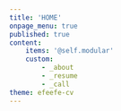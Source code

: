 ```yaml
---
title: 'HOME'
onpage_menu: true
published: true
content:
    items: '@self.modular'
    custom:
        - _about
        - _resume
        - _call
theme: efeefe-cv
---
```



